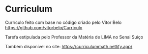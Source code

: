 # Curriculum

Currículo feito com base no código criado pelo Vitor Belo
https://github.com/vitorbelo/Curriculo

Tarefa estipulada pelo Professor da Matéria de LIMA no Senai Suíço

Também disponível no site: https://curriculummath.netlify.app/
